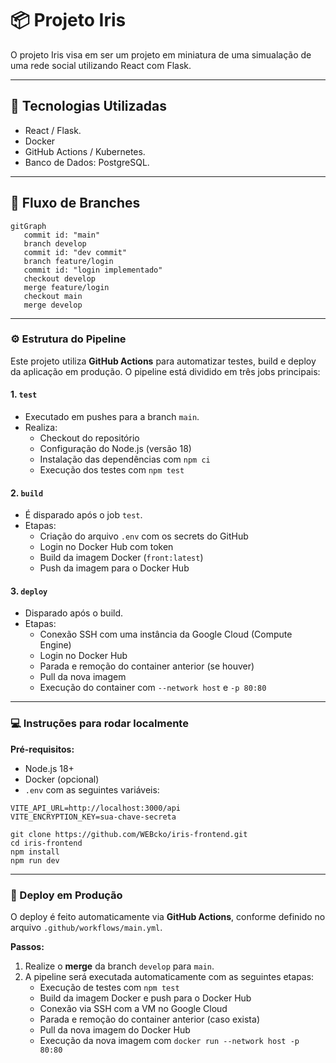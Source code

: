 # 📦 Projeto Iris

O projeto Iris visa em ser um projeto em miniatura de uma simualação de uma rede social utilizando React com Flask.

---

## 🚀 Tecnologias Utilizadas

- React / Flask.
- Docker
- GitHub Actions / Kubernetes.
- Banco de Dados: PostgreSQL.

---

## 🌱 Fluxo de Branches

```mermaid
gitGraph
   commit id: "main"
   branch develop
   commit id: "dev commit"
   branch feature/login
   commit id: "login implementado"
   checkout develop
   merge feature/login
   checkout main
   merge develop
```
---

### ⚙️ Estrutura do Pipeline

Este projeto utiliza **GitHub Actions** para automatizar testes, build e deploy da aplicação em produção. O pipeline está dividido em três jobs principais:

#### 1. `test`
- Executado em pushes para a branch `main`.
- Realiza:
  - Checkout do repositório
  - Configuração do Node.js (versão 18)
  - Instalação das dependências com `npm ci`
  - Execução dos testes com `npm test`

#### 2. `build`
- É disparado após o job `test`.
- Etapas:
  - Criação do arquivo `.env` com os secrets do GitHub
  - Login no Docker Hub com token
  - Build da imagem Docker (`front:latest`)
  - Push da imagem para o Docker Hub

#### 3. `deploy`
- Disparado após o build.
- Etapas:
  - Conexão SSH com uma instância da Google Cloud (Compute Engine)
  - Login no Docker Hub
  - Parada e remoção do container anterior (se houver)
  - Pull da nova imagem
  - Execução do container com `--network host` e `-p 80:80`

---

### 💻 Instruções para rodar localmente

**Pré-requisitos:**
- Node.js 18+
- Docker (opcional)
- `.env` com as seguintes variáveis:

```env
VITE_API_URL=http://localhost:3000/api
VITE_ENCRYPTION_KEY=sua-chave-secreta
```

``` 
git clone https://github.com/WEBcko/iris-frontend.git
cd iris-frontend
npm install
npm run dev
```

---

### 🚢 Deploy em Produção

O deploy é feito automaticamente via **GitHub Actions**, conforme definido no arquivo `.github/workflows/main.yml`.

**Passos:**

1. Realize o **merge** da branch `develop` para `main`.
2. A pipeline será executada automaticamente com as seguintes etapas:
   -  Execução de testes com `npm test`
   -  Build da imagem Docker e push para o Docker Hub
   -  Conexão via SSH com a VM no Google Cloud
   -  Parada e remoção do container anterior (caso exista)
   -  Pull da nova imagem do Docker Hub
   -  Execução da nova imagem com `docker run --network host -p 80:80`
